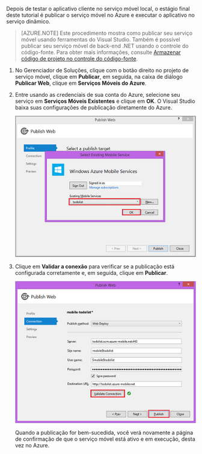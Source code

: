 ﻿

Depois de testar o aplicativo cliente no serviço móvel local, o estágio final deste tutorial é publicar o serviço móvel no Azure e executar o aplicativo no serviço dinâmico.

>[AZURE.NOTE] Este procedimento mostra como publicar seu serviço móvel usando ferramentas do Visual Studio. Também é possível publicar seu serviço móvel de back-end .NET usando o controle do código-fonte. Para obter mais informações, consulte [Armazenar código de projeto no controle do código-fonte](../articles/mobile-services-dotnet-backend-store-code-source-control.md).

1. No Gerenciador de Soluções, clique com o botão direito no projeto de serviço móvel, clique em **Publicar**, em seguida, na caixa de diálogo **Publicar Web**, clique em **Serviços Móveis do Azure**.

2. Entre usando as credenciais de sua conta do Azure, selecione seu serviço em **Serviços Móveis Existentes** e clique em **OK**. O Visual Studio baixa suas configurações de publicação diretamente do Azure.

	![](./media/mobile-services-dotnet-backend-publish-service/mobile-quickstart-publish-select-service.png)

3. Clique em **Validar a conexão** para verificar se a publicação está configurada corretamente e, em seguida, clique em **Publicar**.

	![](./media/mobile-services-dotnet-backend-publish-service/mobile-quickstart-publish-2.png)

	Quando a publicação for bem-sucedida, você verá novamente a página de confirmação de que o serviço móvel está ativo e em execução, desta vez no Azure.


<!--HONumber=52--> 
